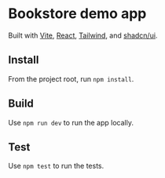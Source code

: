 # Bookstore demo app

Built with [Vite](https://vite.dev/), [React](https://react.dev/), [Tailwind](https://tailwindcss.com/), and [shadcn/ui](https://ui.shadcn.com/).

## Install

From the project root, run `npm install`.

## Build

Use `npm run dev` to run the app locally.

## Test

Use `npm test` to run the tests.
